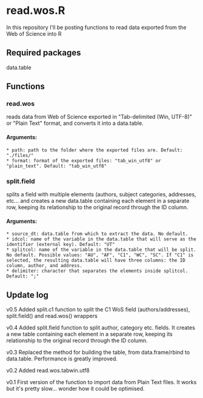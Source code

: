 # read.wos.R

In this repository I'll be posting functions to read data exported from the Web of Science into R

## Required packages

data.table

## Functions

### read.wos
reads data from Web of Science exported in "Tab-delimited (Win, UTF-8)" or "Plain Text" format, and converts it into a data.table. 
#### Arguments:
	* path: path to the folder where the exported files are. Default: "./files/"
	* format: format of the exported files: "tab_win_utf8" or "plain_text". Default: "tab_win_utf8"

### split.field
splits a field with multiple elements (authors, subject categories, addresses, etc... and creates a new data.table containing each element in a separate row, keeping its relationship to the original record through the ID column.
#### Arguments:
	* source_dt: data.table from which to extract the data. No default.
	* idcol: name of the variable in the data.table that will serve as the identifier (external key). Default: "UT"
	* splitcol: name of the variable in the data.table that will be split. No default. Possible values: "AU", "AF", "C1", "WC", "SC". If "C1" is selected, the resulting data.table will have three columns: the ID column, author, and address.
	* delimiter: character that separates the elements inside splitcol. Default: ";"

## Update log

v0.5	Added split.c1 function to split the C1 WoS field (authors/addresses), split.field() and read.wos() wrappers

v0.4    Added split.field function to split author, category etc. fields. It creates a new table containing each element in a separate row, keeping its relationship to the original record through the ID column.

v0.3	Replaced the method for building the table, from data.frame/rbind to data.table. Performance is greatly improved.

v0.2    Added read.wos.tabwin.utf8

v0.1	First version of the function to import data from Plain Text files. It works but it's pretty slow... wonder how it could be optimised.